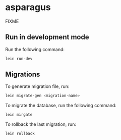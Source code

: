 # asparagus

FIXME

## Run in development mode

Run the following command:

```bash
lein run-dev
```

## Migrations

To generate migration file, run:

```bash
lein migrate-gen <migration-name>
```

To migrate the database, run the following command:

```bash
lein mirgate
```
	
To rollback the last migration, run:

```bash
lein rollback
```
